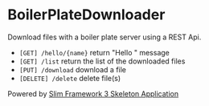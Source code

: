 # BoilerPlateDownloader

Download files with a boiler plate server using a REST Api.

* `[GET] /hello/{name}` return "Hello <name>" message
* `[GET] /list` return the list of the downloaded files
* `[PUT] /download` download a file
* `[DELETE] /delete` delete file(s)

Powered by [Slim Framework 3 Skeleton Application](https://github.com/slimphp/Slim-Skeleton)
